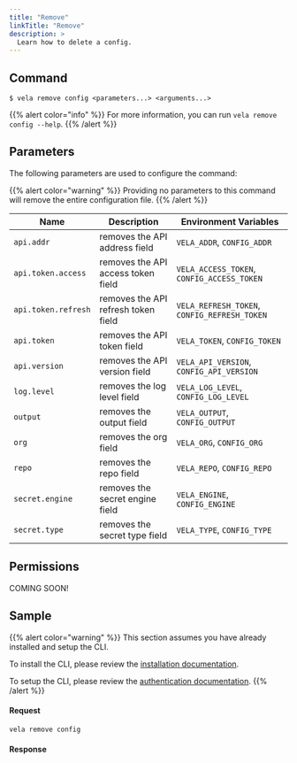 ```yaml
---
title: "Remove"
linkTitle: "Remove"
description: >
  Learn how to delete a config.
---
```


## Command

```
$ vela remove config <parameters...> <arguments...>
```

{{% alert color="info" %}}
For more information, you can run `vela remove config --help`.
{{% /alert %}}

## Parameters

The following parameters are used to configure the command:

{{% alert color="warning" %}}
Providing no parameters to this command will remove the entire configuration file.
{{% /alert %}}

| Name                | Description                         | Environment Variables                        |
| ------------------- | ----------------------------------- | -------------------------------------------- |
| `api.addr`          | removes the API address field       | `VELA_ADDR`, `CONFIG_ADDR`                   |
| `api.token.access`  | removes the API access token field  | `VELA_ACCESS_TOKEN`, `CONFIG_ACCESS_TOKEN`   |
| `api.token.refresh` | removes the API refresh token field | `VELA_REFRESH_TOKEN`, `CONFIG_REFRESH_TOKEN` |
| `api.token`         | removes the API token field         | `VELA_TOKEN`, `CONFIG_TOKEN`                 |
| `api.version`       | removes the API version field       | `VELA_API_VERSION`, `CONFIG_API_VERSION`     |
| `log.level`         | removes the log level field         | `VELA_LOG_LEVEL`, `CONFIG_LOG_LEVEL`         |
| `output`            | removes the output field            | `VELA_OUTPUT`, `CONFIG_OUTPUT`               |
| `org`               | removes the org field               | `VELA_ORG`, `CONFIG_ORG`                     |
| `repo`              | removes the repo field              | `VELA_REPO`, `CONFIG_REPO`                   |
| `secret.engine`     | removes the secret engine field     | `VELA_ENGINE`, `CONFIG_ENGINE`               |
| `secret.type`       | removes the secret type field       | `VELA_TYPE`, `CONFIG_TYPE`                   |

## Permissions

COMING SOON!

## Sample

{{% alert color="warning" %}}
This section assumes you have already installed and setup the CLI.

To install the CLI, please review the [installation documentation](/docs/reference/cli/install/).

To setup the CLI, please review the [authentication documentation](/docs/reference/cli/authentication/).
{{% /alert %}}

#### Request

```sh
vela remove config
```

#### Response
